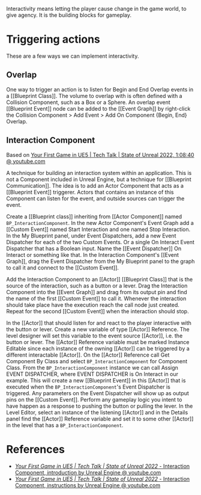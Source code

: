 Interactivity means letting the player cause change in the game world, to give agency.
It is the building blocks for gameplay.


# Triggering actions
These are a few ways we can implement interactivity.

## Overlap
One way to trigger an action is to listen for Begin and End Overlap events in a [[Blueprint Class]].
The volume to overlap with is often defined with a Collision Component, such as a Box or a Sphere.
An overlap event [[Blueprint Event]] node can be added to the [[Event Graph]] by right-click the Collision Component > Add Event > Add On Component {Begin, End} Overlap.

## Interaction Component

Based on [Your First Game in UE5 | Tech Talk | State of Unreal 2022, 1:08:40 @ youtube.com](https://youtu.be/Itd677YZi50?t=4120)

A technique for building an interaction system within an application.
This is not a Component included in Unreal Engine, but a technique for [[Blueprint Communication]].
The idea is to add an Actor Component that acts as a [[Blueprint Event]] triggerer.
Actors that contains an instance of this Component can listen for the event, and outside sources can trigger the event.

Create a [[Blueprint class]] inheriting from [[Actor Component]]  named `BP_InteractionComponent`.
In the new Actor Component's Event Graph add a [[Custom Event]] named Start Interaction and one named Stop Interaction.
In the My Blueprint panel, under Event Dispatchers, add a new Event Dispatcher for each of the two Custom Events.
Or a single On Interact Event Dispatcher that has a Boolean input.
Name the [[Event Dispatcher]] On Interact or something like that.
In the Interaction Component's [[Event Graph]], drag the Event Dispatcher from the My Blueprint panel to the graph to call it and connect to the [[Custom Event]].

Add the Interaction Component to an [[Actor]] [[Blueprint Class]] that is the source of the interaction, such as a button or a lever.
Drag the Interaction Component into the [[Event Graph]] and drag from its output pin and find the name of the first [[Custom Event]] to call it.
Whenever the interaction should take place have the execution reach the call node just created.
Repeat for the second [[Custom Event]] when the interaction should stop.

In the [[Actor]] that should listen for and react to the player interactive with the button or lever.
Create a new variable of type [[Actor]] Reference. The level designer will set this variable to the event source [[Actor]], i.e. the button or lever.
The [[Actor]] Reference variable must be marked Instance Editable since each instance of the owning [[Actor]] can be triggered by a different interactable [[Actor]].
On the [[Actor]] Reference call Get Component By Class and select `BP_InteractionComponent` for Component Class.
From the `BP_InteractionComponent` instance we can call Assign EVENT DISPATCHER, where EVENT DISPATCHER is On Interact in our example.
This will create a new [[Blueprint Event]] in this [[Actor]] that is executed when the `BP_InteractionComponent`'s Event Dispatcher is triggered.
Any parameters on the Event Dispatcher will show up as output pins on the [[Custom Event]].
Perform any gameplay logic you intent to have happen as a response to pushing the button or pulling the lever.
In the Level Editor, select an instance of the listening [[Actor]] and in the Details panel find the [[Actor]] Reference variable and set  it to some other [[Actor]] in the level that has a `BP_InteractionComponent`.

# References
- [_Your First Game in UE5 | Tech Talk | State of Unreal 2022_ - Interaction Component, introduction by Unreal Engine @ youtube.com](https://youtu.be/Itd677YZi50?t=3680)
- [_Your First Game in UE5 | Tech Talk | State of Unreal 2022_ - Interaction Component, instructions by Unreal Engine @ youtube.com](https://youtu.be/Itd677YZi50?t=4120)

